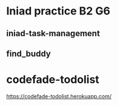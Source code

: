 # Iniad practice B2 G6
## iniad-task-management
## find_buddy

# codefade-todolist

https://codefade-todolist.herokuapp.com/
